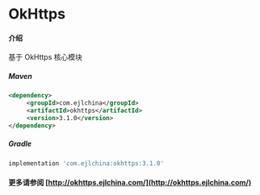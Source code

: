 # OkHttps

#### 介绍

基于 OkHttps 核心模块


##### Maven

```xml
<dependency>
     <groupId>com.ejlchina</groupId>
     <artifactId>okhttps</artifactId>
     <version>3.1.0</version>
</dependency>
```

##### Gradle

```groovy
implementation 'com.ejlchina:okhttps:3.1.0'
```

#### 更多请参阅 [http://okhttps.ejlchina.com/](http://okhttps.ejlchina.com/)
